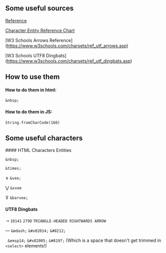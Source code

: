 ## Some useful sources

[Reference](https://www.rapidtables.com/web/html/html-codes.html)

[Character Entity Reference Chart](https://dev.w3.org/html5/html-author/charref)

[W3 Schools Arrows Reference] (https://www.w3schools.com/charsets/ref_utf_arrows.asp)

[W3 Schools UTF8 Dingbats] (https://www.w3schools.com/charsets/ref_utf_dingbats.asp)

## How to use them

#### How to do them in html:
`&nbsp;`

#### How to do them in JS:
`String.fromCharCode(160)`

## Some useful characters

#### HTML Characters Entities

`&nbsp;`

`&times;`

∨ `&vee;`

⋁ `&xvee`

⊽ `&barvee;`

#### UTF8 Dingbats

➝	`10141`	`279D`	 	`TRIANGLE-HEADED RIGHTWARDS ARROW`

—
`&mdash;`
`&#x02014;`
`&#8212;`

 
`&emsp14;`
`&#x02005;`
`&#8197;`
(Which is a space that doesn't get trimmed in `<select>` elements!)